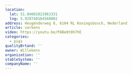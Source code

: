 ```yaml
---
location:
  lat: 51.04602821963331
  lng: 5.929740104560002
address: Heugenderweg 8, 6104 RL Koningsbosch, Nederland
article: varkens
video: https://youtu.be/PABe8t0h7hE
categories:
  - pigs
qualityBrtand: ''
owner: Willekens
organization: ''
stableSystem: ''
companyName: ''
---
```

